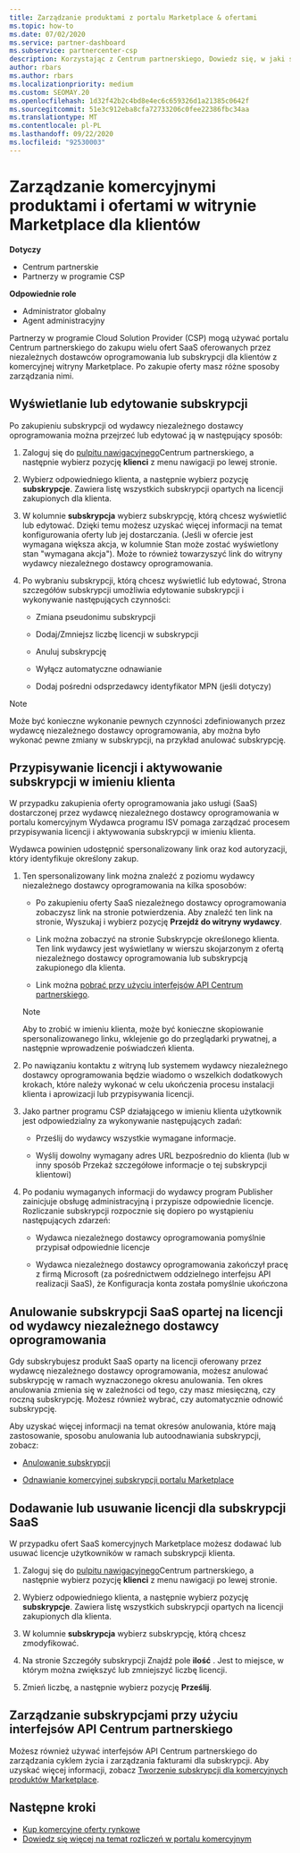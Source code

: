 ```yaml
---
title: Zarządzanie produktami z portalu Marketplace & ofertami
ms.topic: how-to
ms.date: 07/02/2020
ms.service: partner-dashboard
ms.subservice: partnercenter-csp
description: Korzystając z Centrum partnerskiego, Dowiedz się, w jaki sposób dostawcy rozwiązań w chmurze mogą zarządzać dostawcami niezależnych dostawców oprogramowania, które zostały zakupione dla klientów z komercyjnego portalu
author: rbars
ms.author: rbars
ms.localizationpriority: medium
ms.custom: SEOMAY.20
ms.openlocfilehash: 1d32f42b2c4bd8e4ec6c659326d1a21385c0642f
ms.sourcegitcommit: 51e3c912eba8cfa72733206c0fee22386fbc34aa
ms.translationtype: MT
ms.contentlocale: pl-PL
ms.lasthandoff: 09/22/2020
ms.locfileid: "92530003"
---
```

# <a name="manage-commercial-marketplace-products-and-offers-for-your-customers"></a>Zarządzanie komercyjnymi produktami i ofertami w witrynie Marketplace dla klientów

**Dotyczy**

- Centrum partnerskie
- Partnerzy w programie CSP

**Odpowiednie role**

- Administrator globalny
- Agent administracyjny

Partnerzy w programie Cloud Solution Provider (CSP) mogą używać portalu Centrum partnerskiego do zakupu wielu ofert SaaS oferowanych przez niezależnych dostawców oprogramowania lub subskrypcji dla klientów z komercyjnej witryny Marketplace. Po zakupie oferty masz różne sposoby zarządzania nimi.

## <a name="view-or-edit-a-subscription"></a>Wyświetlanie lub edytowanie subskrypcji

Po zakupieniu subskrypcji od wydawcy niezależnego dostawcy oprogramowania można przejrzeć lub edytować ją w następujący sposób:

1. Zaloguj się do [pulpitu nawigacyjnego](https://partner.microsoft.com/dashboard)Centrum partnerskiego, a następnie wybierz pozycję **klienci** z menu nawigacji po lewej stronie.

2. Wybierz odpowiedniego klienta, a następnie wybierz pozycję **subskrypcje**. Zawiera listę wszystkich subskrypcji opartych na licencji zakupionych dla klienta.

3. W kolumnie **subskrypcja** wybierz subskrypcję, którą chcesz wyświetlić lub edytować. Dzięki temu możesz uzyskać więcej informacji na temat konfigurowania oferty lub jej dostarczania. (Jeśli w ofercie jest wymagana większa akcja, w kolumnie Stan może zostać wyświetlony stan "wymagana akcja"). Może to również towarzyszyć link do witryny wydawcy niezależnego dostawcy oprogramowania.

4. Po wybraniu subskrypcji, którą chcesz wyświetlić lub edytować, Strona szczegółów subskrypcji umożliwia edytowanie subskrypcji i wykonywanie następujących czynności:

    - Zmiana pseudonimu subskrypcji

    - Dodaj/Zmniejsz liczbę licencji w subskrypcji

    - Anuluj subskrypcję

    - Wyłącz automatyczne odnawianie

    - Dodaj pośredni odsprzedawcy identyfikator MPN (jeśli dotyczy)

> [!NOTE]
> Może być konieczne wykonanie pewnych czynności zdefiniowanych przez wydawcę niezależnego dostawcy oprogramowania, aby można było wykonać pewne zmiany w subskrypcji, na przykład anulować subskrypcję.

## <a name="assign-licenses-and-activate-a-subscription-on-behalf-of-a-customer"></a>Przypisywanie licencji i aktywowanie subskrypcji w imieniu klienta

W przypadku zakupienia oferty oprogramowania jako usługi (SaaS) dostarczonej przez wydawcę niezależnego dostawcy oprogramowania w portalu komercyjnym Wydawca programu ISV pomaga zarządzać procesem przypisywania licencji i aktywowania subskrypcji w imieniu klienta.

Wydawca powinien udostępnić spersonalizowany link oraz kod autoryzacji, który identyfikuje określony zakup.

1. Ten spersonalizowany link można znaleźć z poziomu wydawcy niezależnego dostawcy oprogramowania na kilka sposobów:

   - Po zakupieniu oferty SaaS niezależnego dostawcy oprogramowania zobaczysz link na stronie potwierdzenia. Aby znaleźć ten link na stronie, Wyszukaj i wybierz pozycję **Przejdź do witryny wydawcy**.

   - Link można zobaczyć na stronie Subskrypcje określonego klienta. Ten link wydawcy jest wyświetlany w wierszu skojarzonym z ofertą niezależnego dostawcy oprogramowania lub subskrypcją zakupionego dla klienta.

   - Link można [pobrać przy użyciu interfejsów API Centrum partnerskiego](/partner-center/develop/get-activation-link-by-order-line-item).

   > [!NOTE]
   > Aby to zrobić w imieniu klienta, może być konieczne skopiowanie spersonalizowanego linku, wklejenie go do przeglądarki prywatnej, a następnie wprowadzenie poświadczeń klienta.

2. Po nawiązaniu kontaktu z witryną lub systemem wydawcy niezależnego dostawcy oprogramowania będzie wiadomo o wszelkich dodatkowych krokach, które należy wykonać w celu ukończenia procesu instalacji klienta i aprowizacji lub przypisywania licencji.

3. Jako partner programu CSP działającego w imieniu klienta użytkownik jest odpowiedzialny za wykonywanie następujących zadań:

    - Prześlij do wydawcy wszystkie wymagane informacje.

    - Wyślij dowolny wymagany adres URL bezpośrednio do klienta (lub w inny sposób Przekaż szczegółowe informacje o tej subskrypcji klientowi)

4. Po podaniu wymaganych informacji do wydawcy program Publisher zainicjuje obsługę administracyjną i przypisze odpowiednie licencje. Rozliczanie subskrypcji rozpocznie się dopiero po wystąpieniu następujących zdarzeń:

    - Wydawca niezależnego dostawcy oprogramowania pomyślnie przypisał odpowiednie licencje

    - Wydawca niezależnego dostawcy oprogramowania zakończył pracę z firmą Microsoft (za pośrednictwem oddzielnego interfejsu API realizacji SaaS), że Konfiguracja konta została pomyślnie ukończona

## <a name="cancel-a-license-based-saas-subscription-from-an-isv-publisher"></a>Anulowanie subskrypcji SaaS opartej na licencji od wydawcy niezależnego dostawcy oprogramowania

Gdy subskrybujesz produkt SaaS oparty na licencji oferowany przez wydawcę niezależnego dostawcy oprogramowania, możesz anulować subskrypcję w ramach wyznaczonego okresu anulowania. Ten okres anulowania zmienia się w zależności od tego, czy masz miesięczną, czy roczną subskrypcję. Możesz również wybrać, czy automatycznie odnowić subskrypcję.

Aby uzyskać więcej informacji na temat okresów anulowania, które mają zastosowanie, sposobu anulowania lub autoodnawiania subskrypcji, zobacz:

- [Anulowanie subskrypcji](create-a-new-subscription.md#cancel-a-subscription)

- [Odnawianie komercyjnej subskrypcji portalu Marketplace](create-a-new-subscription.md#choose-whether-to-automatically-renew-a-commercial-marketplace-subscription)

## <a name="add-or-remove-licenses-for-a-saas-subscription"></a>Dodawanie lub usuwanie licencji dla subskrypcji SaaS

W przypadku ofert SaaS komercyjnych Marketplace możesz dodawać lub usuwać licencje użytkowników w ramach subskrypcji klienta.

1. Zaloguj się do [pulpitu nawigacyjnego](https://partner.microsoft.com/dashboard)Centrum partnerskiego, a następnie wybierz pozycję **klienci** z menu nawigacji po lewej stronie.

2. Wybierz odpowiedniego klienta, a następnie wybierz pozycję **subskrypcje**. Zawiera listę wszystkich subskrypcji opartych na licencji zakupionych dla klienta.

3. W kolumnie **subskrypcja** wybierz subskrypcję, którą chcesz zmodyfikować.

4. Na stronie Szczegóły subskrypcji Znajdź pole **ilość** . Jest to miejsce, w którym można zwiększyć lub zmniejszyć liczbę licencji.

5. Zmień liczbę, a następnie wybierz pozycję **Prześlij**.

## <a name="manage-subscriptions-using-partner-center-apis"></a>Zarządzanie subskrypcjami przy użyciu interfejsów API Centrum partnerskiego

Możesz również używać interfejsów API Centrum partnerskiego do zarządzania cyklem życia i zarządzania fakturami dla subskrypcji. Aby uzyskać więcej informacji, zobacz [Tworzenie subskrypcji dla komercyjnych produktów Marketplace](/partner-center/develop/create-subscription-azure-marketplace-products).

## <a name="next-steps"></a>Następne kroki

- [Kup komercyjne oferty rynkowe](csp-commercial-marketplace-purchase.md)
- [Dowiedz się więcej na temat rozliczeń w portalu komercyjnym](csp-commercial-marketplace-billing.md)